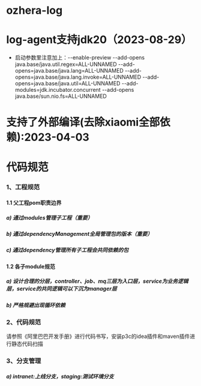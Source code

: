 # ozhera-log

# log-agent支持jdk20（2023-08-29）
+ 启动参数里注意加上：--enable-preview --add-opens java.base/java.util.regex=ALL-UNNAMED --add-opens=java.base/java.lang=ALL-UNNAMED --add-opens=java.base/java.lang.invoke=ALL-UNNAMED  --add-opens=java.base/java.util=ALL-UNNAMED --add-modules=jdk.incubator.concurrent --add-opens java.base/sun.nio.fs=ALL-UNNAMED


# 支持了外部编译(去除xiaomi全部依赖):2023-04-03

# 代码规范
### 1、工程规范
#### 1.1 父工程pom职责边界
##### a) 通过modules管理子工程（重要）
##### b) 通过dependencyManagement全局管理包的版本（重要）
##### c) 通过dependency管理所有子工程会共同依赖的包

#### 1.2 各子module规范
##### a) 设计合理的分层，controller、job、mq三层为入口层，service为业务逻辑层，service的共同逻辑可以下沉为manager层
##### b) 严格规避出现循环依赖

### 2、代码规范
请参照《阿里巴巴开发手册》进行代码书写，安装p3c的idea插件和maven插件进行静态代码扫描

### 3、分支管理
##### a) intranet:上线分支，staging:测试环境分支

